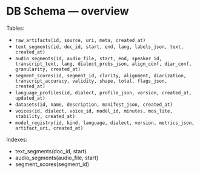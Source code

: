 # DB Schema — overview

Tables:
- `raw_artifacts(id, source, uri, meta, created_at)`
- `text_segments(id, doc_id, start, end, lang, labels_json, text, created_at)`
- `audio_segments(id, audio_file, start, end, speaker_id, transcript_text, lang, dialect_probs_json, align_conf, diar_conf, granularity, created_at)`
- `segment_scores(id, segment_id, clarity, alignment, diarization, transcript_accuracy, validity, shape, total, flags_json, created_at)`
- `language_profiles(id, dialect, profile_json, version, created_at, updated_at)`
- `datasets(id, name, description, manifest_json, created_at)`
- `voices(id, dialect, voice_id, model_id, minutes, mos_lite, stability, created_at)`
- `model_registry(id, kind, language, dialect, version, metrics_json, artifact_uri, created_at)`

Indexes:
- text_segments(doc_id, start)
- audio_segments(audio_file, start)
- segment_scores(segment_id)
